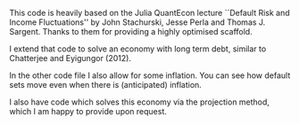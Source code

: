 This code is heavily based on the Julia QuantEcon lecture ``Default Risk and Income Fluctuations'' by John Stachurski, Jesse Perla and Thomas J. Sargent. Thanks to them for providing a highly optimised scaffold.

I extend that code to solve an economy with long term debt, similar to Chatterjee and Eyigungor (2012).

In the other code file I also allow for some inflation. You can see how default sets move even when there is (anticipated) inflation.

I also have code which solves this economy via the projection method, which I am happy to provide upon request.
